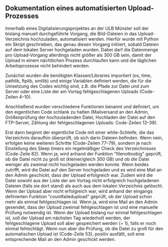 ## Dokumentation eines automatisierten Upload-Prozesses

Innerhalb eines Digitalisierungsprojektes an der ULB Münster soll der bislang manuell durchgeführte Vorgang, die Bild-Dateien in das Upload-Verzeichnis hochzuladen, automatisiert werden. Hierfür wurde mit Python ein Skript geschrieben, das genau diesen Vorgang initiiert, sobald Dateien auf dem lokalen Server hochgeladen wurden. Dabei darf die Datenmenge pro Upload-Vorgang allerdings nicht größer als 300 GB sein, damit der Upload in einem nächtlichen Prozess durchlaufen kann und die täglichen Arbeitsprozesse nicht behindert werden.

Zunächst wurden die benötigten Klassen/Libraries importiert (os, time, pathlib, ftplib, smtlib) und einige Variablen definiert werden, die für die Umsetzung des Codes wichtig sind, z.B. die Pfade zur Datei und zum Server oder eine Liste der am Vortag fehlgeschlagenen Uploads (Code-Zeilen 4–10).

Anschließend wurden verschiedene Funktionen benannt und definiert, um den eigentlichen Code schlank zu halten (Mailversand an den Admin, Größenprüfung der hochzuladenden Datei, Hochladen der Datei auf den FTP-Server, Zählung der fehlgeschlagenen Uploads: Code-Zeilen 12–39).

Erst dann beginnt der eigentliche Code mit einer while-Schleife, die das Verzeichnis daraufhin überprüft, ob sich darin Dateien befinden. Wenn nein, erfolgen keine weiteren Schritte (Code-Zeilen 77–79), sondern je nach Einstellung des Sleep timers ein regelmäßiger Check des Verzeichnisses (Code-Zeile 82).
Wenn ja, wird anhand der Funktion "filenottoobig" geprüft, ob die Datei nicht zu groß ist (kleiner/gleich 300 GB) und ob die Datei weniger als zweimal nicht hochgeladen werden konnte.
Wenn beides zutrifft, wird die Datei auf den Server hochgeladen und es wird eine Mail an den Admin geschickt, dass der Upload erfolgreich war. Zudem wird die Datei sowohl aus der Liste der am Vortag nicht erfolgreich hochgeladenen Dateien (falls sie dort stand) als auch aus dem lokalen Verzeichnis gelöscht.
Wenn der Upload aber nicht erfolgreich war, wird anhand der eingangs definierten Funktion "countfailedupload" geprüft, ob der Upload schon mehr als einmal fehlgeschlagen ist. Wenn ja, wird eine Mail an den Admin gesendet, dass der Upload zweimal fehlgeschlagen ist und eine manuelle Prüfung notwendig ist. Wenn der Upload bislang nur einmal fehlgeschlagen ist, soll der Upload am nächsten Tag wiederholt werden, der fehlgeschlagene Upload soll aber gespeichert werden (= 1), falls er noch einmal fehlschlägt.
Wenn nun aber die Prüfung, ob die Datei zu groß für den automatischen Upload ist (Code-Zeile 53), positiv ausfällt, soll eine entsprechende Mail an den Admin geschickt werden.
